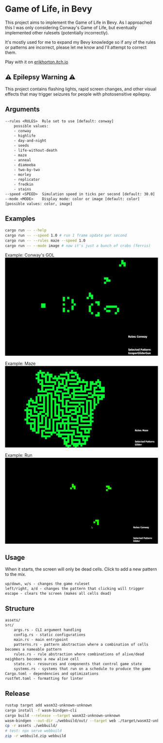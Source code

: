 # Game of Life, in Bevy

This project aims to implement the Game of Life in Bevy.  As I approached this I was only considering Conway's Game of Life, but eventually implemented other rulesets (potentially incorrectly).

It's mostly used for me to expand my Bevy knowledge so if any of the rules or patterns are incorrect, please let me know and I'll attempt to correct them.

Play with it on [erikhorton.itch.io](https://erikhorton.itch.io/bevy-game-of-life-example)

## ⚠️ Epilepsy Warning ⚠️

This project contains flashing lights, rapid screen changes, and other visual effects that may trigger seizures for people with photosensitive epilepsy. 

## Arguments

```text
--rules <RULES>  Rule set to use [default: conway]
    possible values:
    - conway
    - highlife
    - day-and-night
    - seeds
    - life-without-death
    - maze
    - anneal
    - diamoeba
    - two-by-two
    - morley
    - replicator
    - fredkin
    - stains
--speed <SPEED>  Simulation speed in ticks per second [default: 30.0]
--mode <MODE>    Display mode: color or image [default: color] [possible values: color, image]
```

## Examples
```sh
cargo run -- --help
cargo run -- --speed 1.0 # run 1 frame update per second
cargo run -- --rules maze --speed 1.0
cargo run -- --mode image # now it's just a bunch of crabs (ferris)
```

Example: Conway's GOL
![Conway's GOL](images/conway.png)

Example: Maze
![Maze](images/maze.png)

Example: Run
![GOL](images/gol.gif)

## Usage

When it starts, the screen will only be dead cells.  Click to add a new pattern to the mix.

```text
up/down, w/s - changes the game ruleset
left/right, a/d - changes the pattern that clicking will trigger
escape - clears the screen (makes all cells dead)
```

## Structure

```text
assets/
src/
    args.rs - CLI argument handling
    config.rs - static configurations
    main.rs - main entrypoint
    patterns.rs - pattern abstraction where a combination of cells becomes a nameable pattern
    rules.rs - rule abstraction where combinations of alive/dead neighbors becomes a new alive cell
    state.rs - resources and components that control game state
    systems.rs - systems that run on a schedule to produce the game
Cargo.toml - dependencies and optimizations
rustfmt.toml - formatting for linter
```

## Release

```sh
rustup target add wasm32-unknown-unknown
cargo install -f wasm-bindgen-cli
cargo build --release --target wasm32-unknown-unknown
wasm-bindgen --out-dir ./webbuild/out/ --target web ./target/wasm32-unknown-unknown/release/game_of_life_bevy.wasm
cp -r assets ./webbuild/
# test: npx serve webbuild
zip -r webbuild.zip webbuild
```